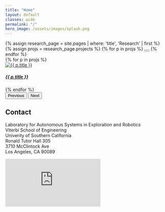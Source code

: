 ```yaml
---
title: "Home"
layout: default
classes: wide
permalink: "/"
hero_image: /assets/images/splash.png
---
```


<div class="col-12 col-lg-10 mx-auto">
        <div class="row my-4">
            <div class="col-12 section-veil">
                        <div id="projectCarousel" class="carousel slide mx-auto" data-bs-ride="carousel" data-bs-interval="5000">
                            <div class="carousel-indicators">
                                {% assign research_page = site.pages | where: 'title', 'Research' | first %}
                                {% assign projs = research_page.projects %}
                                {% for p in projs %}
                                    <button type="button" data-bs-target="#projectCarousel" data-bs-slide-to="{{ forloop.index0 }}" class="{% if forloop.first %}active{% endif %}" aria-current="{% if forloop.first %}true{% else %}false{% endif %}" aria-label="Slide {{ forloop.index }}"></button>
                                {% endfor %}
                            </div>
                            <div class="carousel-inner fixed-carousel-height">
                        {% for p in projs %}
                            <div class="carousel-item {% if forloop.first %}active{% endif %}">
                                        <a href="{{ '/research/' | relative_url }}#{{ p.slug }}" class="d-flex justify-content-center align-items-center carousel-image-wrapper">
                                            <img src="{{ p.image | relative_url }}" class="img-fluid" alt="{{ p.title }}">
                                    <div class="carousel-caption d-none d-md-block">
                                        <h5>{{ p.title }}</h5>
                                    </div>
                                </a>
                            </div>
                        {% endfor %}
                    </div>
                    <button class="carousel-control-prev" type="button" data-bs-target="#projectCarousel" data-bs-slide="prev">
                        <span class="carousel-control-prev-icon" aria-hidden="true"></span>
                        <span class="visually-hidden">Previous</span>
                    </button>
                    <button class="carousel-control-next" type="button" data-bs-target="#projectCarousel" data-bs-slide="next">
                        <span class="carousel-control-next-icon" aria-hidden="true"></span>
                        <span class="visually-hidden">Next</span>
                    </button>
                </div>
            </div>
        </div>  
</div>

<div class="row mt-5">
  <div class="col-12 p-0">
    <section class="full-bleed-band">
      <div class="container contact">
        <div class="row align-items-start g-4 conact">
          <div class="col-12 col-lg-6 contact">
            <h2>Contact</h2>
            <p>Laboratory for Autonomous Systems in Exploration and Robotics<br>
               Viterbi School of Engineering<br>
               Univerity of Southern California<br>
               Ronald Tutor Hall 305<br>
               3710 McClintock Ave<br>
               Los Angeles, CA 90089</p>
          </div>
          <div class="col-12 col-lg-6">
            <div class="ratio ratio-16x9">
              <iframe
                src="https://www.google.com/maps?q=USC%20Ronald%20Tutor%20Hall%20RTH%&output=embed"
                style="border:0;" allowfullscreen="" loading="lazy"
                referrerpolicy="no-referrer-when-downgrade"></iframe>
            </div>
          </div>
        </div>
      </div>
    </section>
  </div>
</div>
